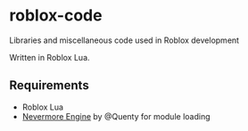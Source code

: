 # roblox-code

Libraries and miscellaneous code used in Roblox development

Written in Roblox Lua.

## Requirements
- Roblox Lua
- [Nevermore Engine](https://github.com/Quenty/NevermoreEngine) by @Quenty for module loading

